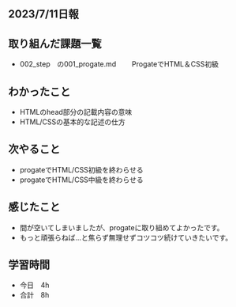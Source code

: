 ## 2023/7/11日報

## 取り組んだ課題一覧
- 002_step　の001_progate.md　
　ProgateでHTML＆CSS初級

## わかったこと
- HTMLのhead部分の記載内容の意味
- HTML/CSSの基本的な記述の仕方

## 次やること
- progateでHTML/CSS初級を終わらせる
- progateでHTML/CSS中級を終わらせる

## 感じたこと
- 間が空いてしまいましたが、progateに取り組めてよかったです。
- もっと頑張らねば…と焦らず無理せずコツコツ続けていきたいです。
  
## 学習時間
- 今日　4h
- 合計　8h
